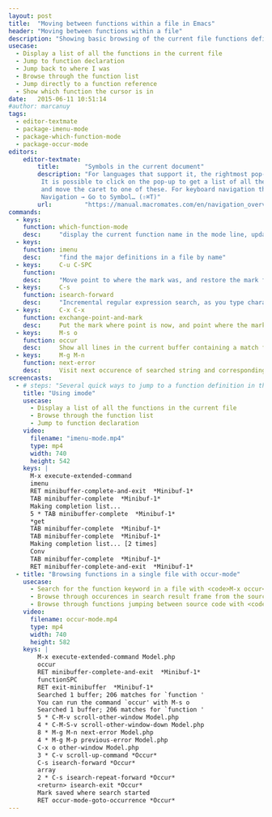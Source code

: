 ```yaml
---
layout: post
title:  "Moving between functions within a file in Emacs"
header: "Moving between functions within a file"
description: "Showing basic browsing of the current file functions definitions."
usecase:
  - Display a list of all the functions in the current file
  - Jump to function declaration
  - Jump back to where I was
  - Browse through the function list
  - Jump directly to a function reference
  - Show which function the cursor is in
date:   2015-06-11 10:51:14
#author: marcanuy
tags: 
  - editor-textmate
  - package-imenu-mode
  - package-which-function-mode
  - package-occur-mode
editors:
    editor-textmate:
        title:       "Symbols in the current document"
        description: "For languages that support it, the rightmost pop-up in the status bar shows the current 'symbol'. 
         It is possible to click on the pop-up to get a list of all the symbols in the current document
         and move the caret to one of these. For keyboard navigation there is also 
         Navigation → Go to Symbol… (⇧⌘T)"
        url:         "https://manual.macromates.com/en/navigation_overview"
commands:
  - keys:
    function: which-function-mode
    desc:     "display the current function name in the mode line, updating it as you move around in a buffer." 
  - keys: 
    function: imenu
    desc:     "find the major definitions in a file by name"
  - keys:     C-u C-SPC
    function:
    desc:     "Move point to where the mark was, and restore the mark from the ring of former marks."
  - keys:     C-s
    function: isearch-forward
    desc:     "Incremental regular expression search, as you type characters, they add to the search string and are found"
  - keys:     C-x C-x
    function: exchange-point-and-mark
    desc:     Put the mark where point is now, and point where the mark is now.
  - keys:     M-s o
    function: occur
    desc:     Show all lines in the current buffer containing a match for a regular expression. It serves as a menu to find any of the occurrences in this buffer.
  - keys:     M-g M-n
    function: next-error
    desc:     Visit next occurence of searched string and corresponding source code.
screencasts:
  - # steps: "Several quick ways to jump to a function definition in the current file, searching through possible candidates and returning to the original position. 
    title: "Using imode"
    usecase:   
      - Display a list of all the functions in the current file
      - Browse through the function list
      - Jump to function declaration
    video:
      filename: "imenu-mode.mp4"
      type: mp4
      width: 740
      height: 542
    keys: |
      M-x execute-extended-command
      imenu
      RET minibuffer-complete-and-exit  *Minibuf-1*
      TAB minibuffer-complete  *Minibuf-1*
      Making completion list...
      5 * TAB minibuffer-complete  *Minibuf-1*
      *get
      TAB minibuffer-complete  *Minibuf-1*
      TAB minibuffer-complete  *Minibuf-1*
      Making completion list... [2 times]
      Conv
      TAB minibuffer-complete  *Minibuf-1*
      RET minibuffer-complete-and-exit  *Minibuf-1*
  - title: "Browsing functions in a single file with occur-mode"
    usecase:
      - Search for the function keyword in a file with <code>M-x occur</code>
      - Browse through occurences in search result frame from the source code frame - <code>C-M-v</code>, <code>C-M-S-v</code>
      - Browse through functions jumping between source code with <code>M-g M-n</code>, <code>M-g M-p</code>
    video:
      filename: occur-mode.mp4
      type: mp4
      width: 740
      height: 582
    keys: |
        M-x execute-extended-command Model.php
        occur
        RET minibuffer-complete-and-exit  *Minibuf-1*
        functionSPC
        RET exit-minibuffer  *Minibuf-1*
        Searched 1 buffer; 206 matches for `function '
        You can run the command `occur' with M-s o
        Searched 1 buffer; 206 matches for `function '
        5 * C-M-v scroll-other-window Model.php
        4 * C-M-S-v scroll-other-window-down Model.php
        8 * M-g M-n next-error Model.php
        4 * M-g M-p previous-error Model.php
        C-x o other-window Model.php
        3 * C-v scroll-up-command *Occur*
        C-s isearch-forward *Occur*
        array
        2 * C-s isearch-repeat-forward *Occur*
        <return> isearch-exit *Occur*
        Mark saved where search started
        RET occur-mode-goto-occurrence *Occur*
---
```

